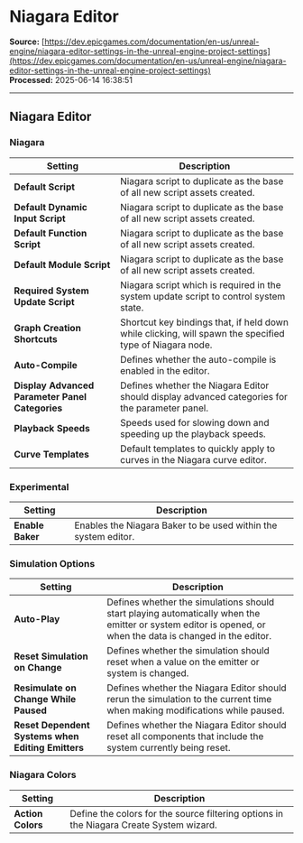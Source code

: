 # Niagara Editor

**Source:** [https://dev.epicgames.com/documentation/en-us/unreal-engine/niagara-editor-settings-in-the-unreal-engine-project-settings](https://dev.epicgames.com/documentation/en-us/unreal-engine/niagara-editor-settings-in-the-unreal-engine-project-settings)  
**Processed:** 2025-06-14 16:38:51

---

## Niagara Editor

### Niagara

| **Setting** | **Description** |
| --- | --- |
| **Default Script** | Niagara script to duplicate as the base of all new script assets created. |
| **Default Dynamic Input Script** | Niagara script to duplicate as the base of all new script assets created. |
| **Default Function Script** | Niagara script to duplicate as the base of all new script assets created. |
| **Default Module Script** | Niagara script to duplicate as the base of all new script assets created. |
| **Required System Update Script** | Niagara script which is required in the system update script to control system state. |
| **Graph Creation Shortcuts** | Shortcut key bindings that, if held down while clicking, will spawn the specified type of Niagara node. |
| **Auto-Compile** | Defines whether the auto-compile is enabled in the editor. |
| **Display Advanced Parameter Panel Categories** | Defines whether the Niagara Editor should display advanced categories for the parameter panel. |
| **Playback Speeds** | Speeds used for slowing down and speeding up the playback speeds. |
| **Curve Templates** | Default templates to quickly apply to curves in the Niagara curve editor. |

### Experimental

| **Setting** | **Description** |
| --- | --- |
| **Enable Baker** | Enables the Niagara Baker to be used within the system editor. |

### Simulation Options

| **Setting** | **Description** |
| --- | --- |
| **Auto-Play** | Defines whether the simulations should start playing automatically when the emitter or system editor is opened, or when the data is changed in the editor. |
| **Reset Simulation on Change** | Defines whether the simulation should reset when a value on the emitter or system is changed. |
| **Resimulate on Change While Paused** | Defines whether the Niagara Editor should rerun the simulation to the current time when making modifications while paused. |
| **Reset Dependent Systems when Editing Emitters** | Defines whether the Niagara Editor should reset all components that include the system currently being reset. |

### Niagara Colors

| **Setting** | **Description** |
| --- | --- |
| **Action Colors** | Define the colors for the source filtering options in the Niagara Create System wizard. |